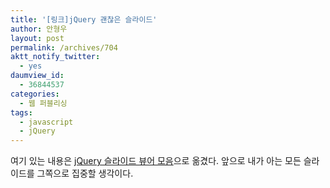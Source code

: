 ```yaml
---
title: '[링크]jQuery 괜찮은 슬라이드'
author: 안형우
layout: post
permalink: /archives/704
aktt_notify_twitter:
  - yes
daumview_id:
  - 36844537
categories:
  - 웹 퍼블리싱
tags:
  - javascript
  - jQuery
---
```

여기 있는 내용은 [jQuery 슬라이드 뷰어 모음][1]으로 옮겼다. 앞으로 내가 아는 모든 슬라이드를 그쪽으로 집중할 생각이다.

 [1]: http://mytory.net/archives/410 "[링크] jQuery 슬라이드 뷰어 모음"